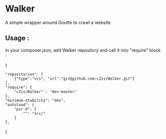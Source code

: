 Walker
======

A simple wrapper around Goutte to crawl a website

## Usage :
In your composer.json, add Walker repository and call it into "require" block :


{

    "repositories": [
        {"type":"vcs", "url":"git@github.com:c2is/Walker.git"}
    ],
    "require": {
        "c2is/Walker" : "dev-master"
    },
    "minimum-stability": "dev",
    "autoload": {
        "psr-0": {
            "": "src/"
        }
    },
}